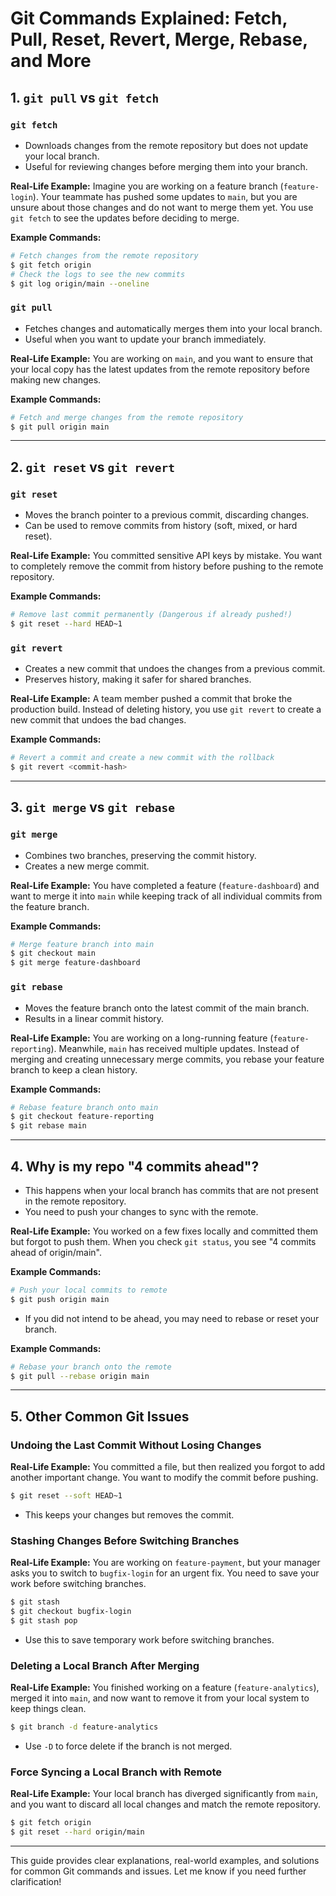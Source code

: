# Git Commands Explained: Fetch, Pull, Reset, Revert, Merge, Rebase, and More

## 1. `git pull` vs `git fetch`

### `git fetch`
- Downloads changes from the remote repository but does not update your local branch.
- Useful for reviewing changes before merging them into your branch.

**Real-Life Example:**
Imagine you are working on a feature branch (`feature-login`). Your teammate has pushed some updates to `main`, but you are unsure about those changes and do not want to merge them yet. You use `git fetch` to see the updates before deciding to merge.

**Example Commands:**
```sh
# Fetch changes from the remote repository
$ git fetch origin
# Check the logs to see the new commits
$ git log origin/main --oneline
```

### `git pull`
- Fetches changes and automatically merges them into your local branch.
- Useful when you want to update your branch immediately.

**Real-Life Example:**
You are working on `main`, and you want to ensure that your local copy has the latest updates from the remote repository before making new changes.

**Example Commands:**
```sh
# Fetch and merge changes from the remote repository
$ git pull origin main
```

---

## 2. `git reset` vs `git revert`

### `git reset`
- Moves the branch pointer to a previous commit, discarding changes.
- Can be used to remove commits from history (soft, mixed, or hard reset).

**Real-Life Example:**
You committed sensitive API keys by mistake. You want to completely remove the commit from history before pushing to the remote repository.

**Example Commands:**
```sh
# Remove last commit permanently (Dangerous if already pushed!)
$ git reset --hard HEAD~1
```

### `git revert`
- Creates a new commit that undoes the changes from a previous commit.
- Preserves history, making it safer for shared branches.

**Real-Life Example:**
A team member pushed a commit that broke the production build. Instead of deleting history, you use `git revert` to create a new commit that undoes the bad changes.

**Example Commands:**
```sh
# Revert a commit and create a new commit with the rollback
$ git revert <commit-hash>
```

---

## 3. `git merge` vs `git rebase`

### `git merge`
- Combines two branches, preserving the commit history.
- Creates a new merge commit.

**Real-Life Example:**
You have completed a feature (`feature-dashboard`) and want to merge it into `main` while keeping track of all individual commits from the feature branch.

**Example Commands:**
```sh
# Merge feature branch into main
$ git checkout main
$ git merge feature-dashboard
```

### `git rebase`
- Moves the feature branch onto the latest commit of the main branch.
- Results in a linear commit history.

**Real-Life Example:**
You are working on a long-running feature (`feature-reporting`). Meanwhile, `main` has received multiple updates. Instead of merging and creating unnecessary merge commits, you rebase your feature branch to keep a clean history.

**Example Commands:**
```sh
# Rebase feature branch onto main
$ git checkout feature-reporting
$ git rebase main
```

---

## 4. Why is my repo "4 commits ahead"?
- This happens when your local branch has commits that are not present in the remote repository.
- You need to push your changes to sync with the remote.

**Real-Life Example:**
You worked on a few fixes locally and committed them but forgot to push them. When you check `git status`, you see "4 commits ahead of origin/main".

**Example Commands:**
```sh
# Push your local commits to remote
$ git push origin main
```
- If you did not intend to be ahead, you may need to rebase or reset your branch.

**Example Commands:**
```sh
# Rebase your branch onto the remote
$ git pull --rebase origin main
```

---

## 5. Other Common Git Issues

### Undoing the Last Commit Without Losing Changes
**Real-Life Example:**
You committed a file, but then realized you forgot to add another important change. You want to modify the commit before pushing.

```sh
$ git reset --soft HEAD~1
```
- This keeps your changes but removes the commit.

### Stashing Changes Before Switching Branches
**Real-Life Example:**
You are working on `feature-payment`, but your manager asks you to switch to `bugfix-login` for an urgent fix. You need to save your work before switching branches.

```sh
$ git stash
$ git checkout bugfix-login
$ git stash pop
```
- Use this to save temporary work before switching branches.

### Deleting a Local Branch After Merging
**Real-Life Example:**
You finished working on a feature (`feature-analytics`), merged it into `main`, and now want to remove it from your local system to keep things clean.

```sh
$ git branch -d feature-analytics
```
- Use `-D` to force delete if the branch is not merged.

### Force Syncing a Local Branch with Remote
**Real-Life Example:**
Your local branch has diverged significantly from `main`, and you want to discard all local changes and match the remote repository.

```sh
$ git fetch origin
$ git reset --hard origin/main
```

---

This guide provides clear explanations, real-world examples, and solutions for common Git commands and issues. Let me know if you need further clarification!
